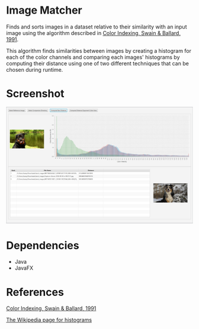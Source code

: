 # Image Matcher
 Finds and sorts images in a dataset relative to their similarity with an input image using the algorithm described in [Color Indexing, Swain & Ballard, 1991](https://www.inf.ed.ac.uk/teaching/courses/av/LECTURE_NOTES/swainballard91.pdf).
 
 This algorithm finds similarities between images by creating a histogram for each of the color channels and comparing each images' histograms by computing their distance using one of two different techniques that can be chosen during runtime.
 
# Screenshot
 ![Screenshot of the program running](https://github.com/TaoSc/Image-Matcher/blob/master/Image%20Matcher.png "Screenshot of the program running")
 
# Dependencies
- Java
- JavaFX

# References
[Color Indexing, Swain & Ballard, 1991](https://www.inf.ed.ac.uk/teaching/courses/av/LECTURE_NOTES/swainballard91.pdf)

[The Wikipedia page for histograms](https://en.wikipedia.org/wiki/Image_histogram)
